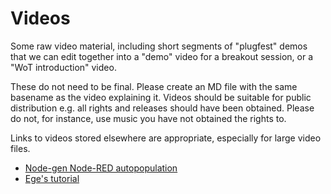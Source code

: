 # Videos 
Some raw video material,
including short segments of "plugfest" demos that we can edit together into a "demo" video for a breakout session,
or a "WoT introduction" video.

These do not need to be final.  Please create an MD file with the same basename as the video explaining it.
Videos should be suitable for public distribution e.g. all rights and releases should have been obtained.
Please do not, for instance, use music you have not obtained the rights to.

Links to videos stored elsewhere are appropriate, especially for large video files.

* [Node-gen Node-RED autopopulation](https://github.com/w3c/wot-testing/blob/master/events/2020.06.Online/prototypes/autopop.mp4)
* [Ege's tutorial](link)
